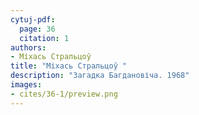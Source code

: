 ```yaml
---
cytuj-pdf:
  page: 36
  citation: 1
authors:
- Міхась Стральцоў 
title: "Міхась Стральцоў "
description: "Загадка Багдановіча. 1968"
images:
- cites/36-1/preview.png
---
```

